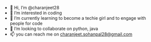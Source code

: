 - 👋 Hi, I’m @charanjeet28
- 👀 I’m interested in coding
- 🌱 I’m currently learning to become a techie girl and to engage with people for code
- 💞️ I’m looking to collaborate on python, java
- 📫 you can reach me on charanjeet.sohanpal28@gmail.com

<!---
charanjeet28/charanjeet28 is a ✨ special ✨ repository because its `README.md` (this file) appears on your GitHub profile.
You can click the Preview link to take a look at your changes.
--->
